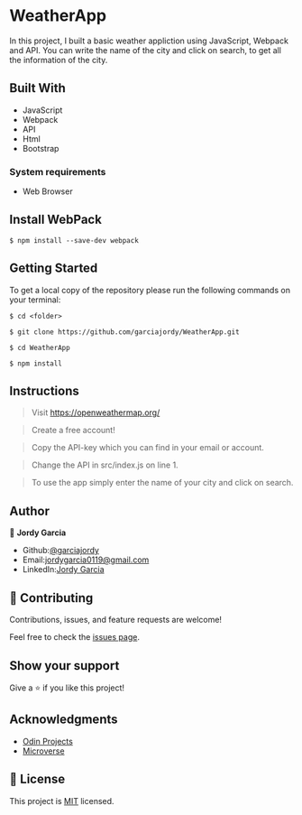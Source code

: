 # WeatherApp

In this project, I built a basic weather appliction using JavaScript, Webpack and API. You can write the name of the city and click on search, to get all the information of the city.

## Built With

- JavaScript
- Webpack
- API
- Html
- Bootstrap

### System requirements

- Web Browser

## Install WebPack

```
$ npm install --save-dev webpack
```

## Getting Started

To get a local copy of the repository please run the following commands on your terminal:

```
$ cd <folder>
```

```
$ git clone https://github.com/garciajordy/WeatherApp.git
```

```
$ cd WeatherApp
```

```
$ npm install
```

## Instructions

> Visit https://openweathermap.org/

> Create a free account!

> Copy the API-key which you can find in your email or account.

> Change the API in src/index.js on line 1.

> To use the app simply enter the name of your city and click on search.

## Author

👤 **Jordy Garcia**

- Github:[@garciajordy](https://github.com/garciajordy)
- Email:[jordygarcia0119@gmail.com](https://mail.google.com/mail/?view=cm&source=mailto&to=jordygarcia0119@gmail.com)
- LinkedIn:[Jordy Garcia](https://www.linkedin.com/in/jordy-garcia-675849206/)

## 🤝 Contributing

Contributions, issues, and feature requests are welcome!

Feel free to check the [issues page](https://github.com/garciajordy/WeatherApp/issues).

## Show your support

Give a ⭐️ if you like this project!

## Acknowledgments

- [Odin Projects](https://www.theodinproject.com/courses/)
- [Microverse](https://microverse.com)

## 📝 License

This project is [MIT](https://mit-license.org/) licensed.
